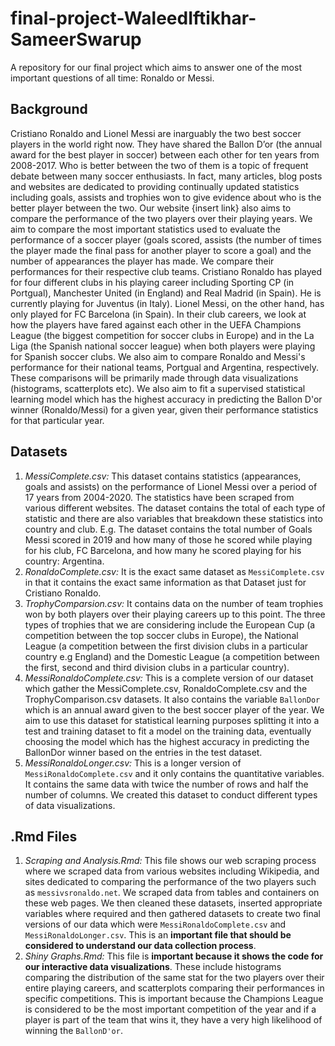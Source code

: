 # final-project-WaleedIftikhar-SameerSwarup
A repository for our final project which aims to answer one of the most important questions of all time: Ronaldo or Messi. 

## Background
Cristiano Ronaldo and Lionel Messi are inarguably the two best soccer players in the world right now. They have shared the Ballon D’or (the annual award for the best player in soccer) between each other for ten years from 2008-2017. Who is better between the two of them is a topic of frequent debate between many soccer enthusiasts. In fact, many articles, blog posts and websites are dedicated to providing continually updated statistics including goals, assists and trophies won to give evidence about who is the better player between the two.
Our website {insert link} also aims to compare the performance of the two players over their playing years. We aim to compare the most important statistics used to evaluate the performance of a soccer player (goals scored, assists (the number of times the player made the final pass for another player to score a goal) and the number of appearances the player has made. We compare their performances for their respective club teams. Cristiano Ronaldo has played for four different clubs in his playing career including Sporting CP (in Portgual), Manchester United (in England) and Real Madrid (in Spain). He is currently playing for Juventus (in Italy). Lionel Messi, on the other hand, has only played for FC Barcelona (in Spain). In their club careers, we look at how the players have fared against each other in the UEFA Champions League (the biggest competition for soccer clubs in Europe) and in the La Liga (the Spanish national soccer league) when both players were playing for Spanish soccer clubs. We also aim to compare Ronaldo and Messi's performance for their national teams, Portgual and Argentina, respectively. These comparisons will be primarily made through data visualizations (histograms, scatterplots etc).
We also aim to fit a supervised statistical learning model which has the highest accuracy in predicting the Ballon D'or winner (Ronaldo/Messi) for a given year, given their performance statistics for that particular year. 

## Datasets
1. *MessiComplete.csv:* 
   This dataset contains statistics (appearances, goals and assists)  on the performance of Lionel Messi over a period of 17 years from 2004-2020. The statistics have been scraped from various different websites. The dataset contains the total of each type of statistic and there are also variables that breakdown these statistics into country and club. E.g. The dataset contains the total number of Goals Messi scored in 2019 and how many of those he scored while playing for his club, FC Barcelona, and how many he scored playing for his country: Argentina.
2. *RonaldoComplete.csv:*
   It is the exact same dataset as `MessiComplete.csv` in that it contains the exact same information as that Dataset just for Cristiano Ronaldo.
3. *TrophyComparsion.csv:*
   It contains data on the number of team trophies won by both players over their playing careers up to this point. The three types of trophies that we are considering include the European Cup (a competition between the top soccer clubs in Europe), the National League (a competition between the first division clubs in a particular country e.g England) and the Domestic League (a competition between the first, second and third division clubs in a particular country).
 4. *MessiRonaldoComplete.csv:*
    This is a complete version of our dataset which gather the MessiComplete.csv, RonaldoComplete.csv and the TrophyComparison.csv datasets. It also contains the variable `BallonDor` which is an annual award given to the best soccer player of the year. We aim to use this dataset for statistical learning purposes splitting it into a test and training dataset to fit a model on the training data, eventually choosing the model which has the highest accuracy in predicting the BallonDor winner based on the entries in the test dataset. 
5. *MessiRonaldoLonger.csv:*
   This is a longer version of `MessiRonaldoComplete.csv` and it only contains the quantitative variables. It contains the same data with twice the number of rows and half the number of columns. We created this dataset to conduct different types of data visualizations. 
   
## .Rmd Files 
1. *Scraping and Analysis.Rmd:* 
   This file shows our web scraping process where we scraped data from various websites including Wikipedia, and sites dedicated to comparing the performance of the two players such as `messivsronaldo.net`. We scraped data from tables and containers on these web pages. We then cleaned these datasets, inserted appropriate variables where required and then gathered datasets to create two final versions of our data which were `MessiRonaldoComplete.csv` and `MessiRonaldoLonger.csv`. This is an **important file that should be considered to understand our data collection process**.
2. *Shiny Graphs.Rmd:*
   This file is **important because it shows the code for our interactive data visualizations**. These include histograms comparing the distribution of the same stat for the two players over their entire playing careers, and scatterplots comparing their performances in specific competitions. This is important because the Champions League is considered to be the most important competition of the year and if a player is part of the team that wins it, they have a very high likelihood of winning the `BallonD'or`. 
   
   
